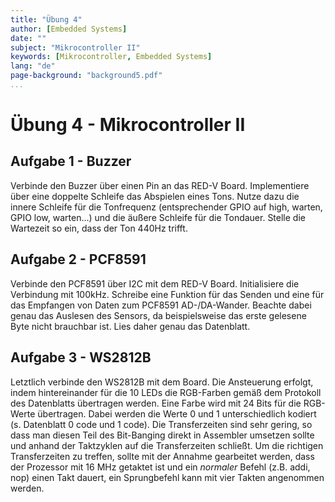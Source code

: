 ```yaml
---
title: "Übung 4"
author: [Embedded Systems]
date: ""
subject: "Mikrocontroller II"
keywords: [Mikrocontroller, Embedded Systems]
lang: "de"
page-background: "background5.pdf"
...
```


# Übung 4 - Mikrocontroller II

## Aufgabe 1 - Buzzer

Verbinde den Buzzer über einen Pin an das RED-V Board. Implementiere über eine doppelte Schleife das Abspielen eines Tons. Nutze dazu die innere Schleife für die Tonfrequenz (entsprechender GPIO auf high, warten, GPIO low, warten...) und die äußere Schleife für die Tondauer. Stelle die Wartezeit so ein, dass der Ton 440Hz trifft. 

## Aufgabe 2 - PCF8591

Verbinde den PCF8591 über I2C mit dem RED-V Board. Initialisiere die Verbindung mit 100kHz. Schreibe eine Funktion für das Senden und eine für das Empfangen von Daten zum PCF8591 AD-/DA-Wander. Beachte dabei genau das Auslesen des Sensors, da beispielsweise das erste gelesene Byte nicht brauchbar ist. Lies daher genau das Datenblatt.

## Aufgabe 3 - WS2812B

Letztlich verbinde den WS2812B mit dem Board. Die Ansteuerung erfolgt, indem hintereinander für die 10 LEDs die RGB-Farben gemäß dem Protokoll des Datenblatts übertragen werden. Eine Farbe wird mit 24 Bits für die RGB-Werte übertragen. Dabei werden die Werte 0 und 1 unterschiedlich kodiert (s. Datenblatt 0 code und 1 code). Die Transferzeiten sind sehr gering, so dass man diesen Teil des Bit-Banging direkt in Assembler umsetzen sollte und anhand der Taktzyklen auf die Transferzeiten schließt. Um die richtigen Transferzeiten zu treffen, sollte mit der Annahme gearbeitet werden, dass der Prozessor mit 16 MHz getaktet ist und ein _normaler_ Befehl (z.B. addi, nop) einen Takt dauert, ein Sprungbefehl kann mit vier Takten angenommen werden. 



